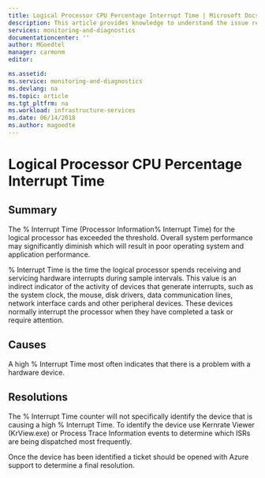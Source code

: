 ```yaml
---
title: Logical Processor CPU Percentage Interrupt Time | Microsoft Docs
description: This article provides knowledge to understand the issue reported, what are the possible causes, and how to resolve the health issue identified by Azure Monitor VM Health.
services: monitoring-and-diagnostics
documentationcenter: ''
author: MGoedtel
manager: carmonm
editor: 

ms.assetid: 
ms.service: monitoring-and-diagnostics
ms.devlang: na
ms.topic: article
ms.tgt_pltfrm: na
ms.workload: infrastructure-services
ms.date: 06/14/2018
ms.author: magoedte
---
```


# Logical Processor CPU Percentage Interrupt Time

## Summary

The % Interrupt Time (Processor Information\% Interrupt Time) for the logical processor has exceeded the threshold. Overall system performance may significantly diminish which will result in poor operating system and application performance.

% Interrupt Time is the time the logical processor spends receiving and servicing hardware interrupts during sample intervals. This value is an indirect indicator of the activity of devices that generate interrupts, such as the system clock, the mouse, disk drivers, data communication lines, network interface cards and other peripheral devices. These devices normally interrupt the processor when they have completed a task or require attention.

## Causes

A high % Interrupt Time most often indicates that there is a problem with a hardware device.

## Resolutions

The % Interrupt Time counter will not specifically identify the device that is causing a high % Interrupt Time. To identify the device use Kernrate Viewer (KrView.exe) or Process Trace Information events to determine which ISRs are being dispatched most frequently.

Once the device has been identified a ticket should be opened with Azure support to determine a final resolution.